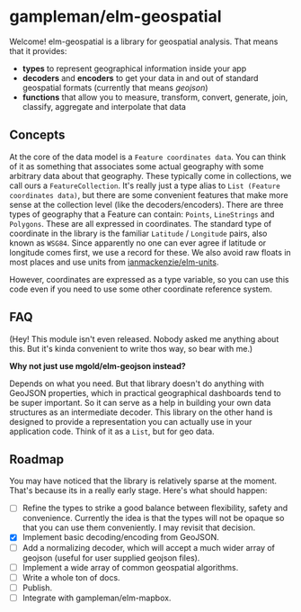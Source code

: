 # gampleman/elm-geospatial

Welcome! elm-geospatial is a library for geospatial analysis. That means that it provides:

- **types** to represent geographical information inside your app
- **decoders** and **encoders** to get your data in and out of standard geospatial formats (currently that means *geojson*)
- **functions** that allow you to measure, transform, convert, generate, join, classify, aggregate and interpolate that data

## Concepts

At the core of the data model is a `Feature coordinates data`. You can think of it as something that associates some actual geography with some arbitrary data about that geography. These typically come in collections, we call ours a `FeatureCollection`.
It's really just a type alias to `List (Feature coordinates data)`, but there are some convenient features that
make more sense at the collection level (like the decoders/encoders).
There are three types of geography that a Feature can contain: `Points`, `LineStrings` and `Polygons`. These are all
expressed in coordinates. The standard type of coordinate in the library is the familiar `Latitude` / `Longitude` pairs, also known as `WSG84`. Since apparently no one can ever agree if latitude or longitude comes first, we use a record for these. We also avoid raw floats in most places and use units from [ianmackenzie/elm-units](https://package.elm-lang.org/packages/ianmackenzie/elm-units/latest/).

However, coordinates are expressed as a type variable, so you can use this code even if you need to use some other coordinate reference system.

## FAQ

(Hey! This module isn't even released. Nobody asked me anything about this. But it's kinda convenient to write thos way, so bear with me.)

**Why not just use mgold/elm-geojson instead?**

Depends on what you need. But that library doesn't do anything with GeoJSON properties, which in practical geographical dashboards tend to be super important. So it can serve as a help in building your own data structures as an intermediate decoder. This library on the other hand is designed to provide a representation you can actually use in your application code. Think of it as a `List`, but for geo data.

## Roadmap

You may have noticed that the library is relatively sparse at the moment. That's because its in a really early stage.
Here's what should happen:

- [ ] Refine the types to strike a good balance between flexibility, safety and convenience. Currently the idea is that the types will not be opaque so that you can use them conveniently. I may revisit that decision.
- [x] Implement basic decoding/encoding from GeoJSON.
- [ ] Add a normalizing decoder, which will accept a much wider array of geojson (useful for user supplied geojson files).
- [ ] Implement a wide array of common geospatial algorithms.
- [ ] Write a whole ton of docs.
- [ ] Publish.
- [ ] Integrate with gampleman/elm-mapbox.
